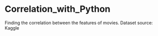 # Correlation_with_Python
Finding the correlation between the features of movies.
Dataset source: Kaggle
